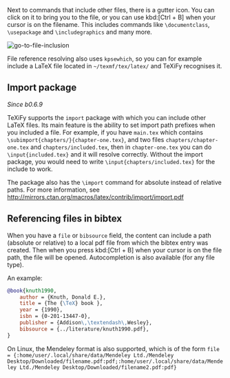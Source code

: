 Next to commands that include other files, there is a gutter icon.
You can click on it to bring you to the file, or you can use kbd:[Ctrl + B] when your cursor is on the filename.
This includes commands like `\documentclass`, `\usepackage` and `\includegraphics` and many more.

![go-to-file-inclusion](https://raw.githubusercontent.com/wiki/Hannah-Sten/TeXiFy-IDEA/Navigation/figures/go-to-file-inclusion.gif)

File reference resolving also uses `kpsewhich`, so you can for example include a LaTeX file located in `~/texmf/tex/latex/` and TeXiFy recognises it.

## Import package

_Since b0.6.9_

TeXiFy supports the `import` package with which you can include other LaTeX files.
Its main feature is the ability to set import path prefixes when you included a file.
For example, if you have `main.tex` which contains `\subimport{chapters/}{chapter-one.tex}`, and two files `chapters/chapter-one.tex` and `chapters/included.tex`, then in `chapter-one.tex` you can do `\input{included.tex}` and it will resolve correctly.
Without the import package, you would need to write `\input{chapters/included.tex}` for the include to work.

The package also has the `\import` command for absolute instead of relative paths.
For more information, see http://mirrors.ctan.org/macros/latex/contrib/import/import.pdf

## Referencing files in bibtex

When you have a `file` or `bibsource` field, the content can include a path (absolute or relative) to a local pdf file from which the bibtex entry was created.
Then when you press kbd:[Ctrl + B] when your cursor is on the file path, the file will be opened.
Autocompletion is also available (for any file type).

An example:

```bibtex
@book{knuth1990,
    author = {Knuth, Donald E.},
    title = {The {\TeX} book },
    year = {1990},
    isbn = {0-201-13447-0},
    publisher = {Addison\,\textendash\,Wesley},
    bibsource = {../literature/knuth1990.pdf},
}
```

On Linux, the Mendeley format is also supported, which is of the form
`file = {:home/user/.local/share/data/Mendeley Ltd./Mendeley Desktop/Downloaded/filename.pdf:pdf;:home/user/.local/share/data/Mendeley Ltd./Mendeley Desktop/Downloaded/filename2.pdf:pdf}`

